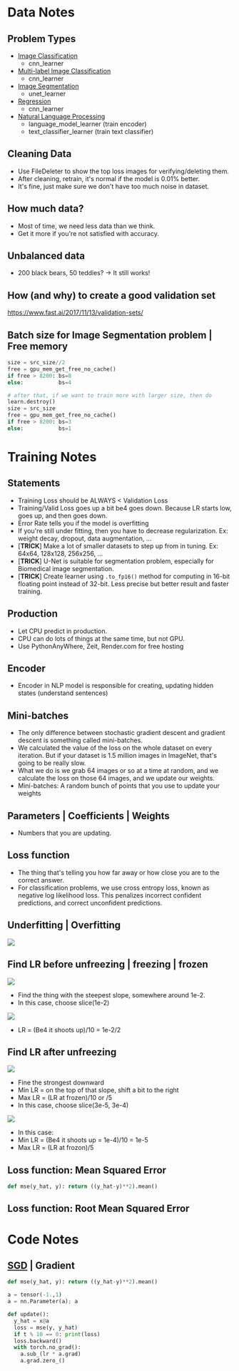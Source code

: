 # Data Notes

## Problem Types

- [Image Classification](https://nbviewer.jupyter.org/github/fastai/course-v3/blob/master/nbs/dl1/lesson1-pets.ipynb)
  - cnn_learner
- [Multi-label Image Classification](https://nbviewer.jupyter.org/github/fastai/course-v3/blob/master/nbs/dl1/lesson3-planet.ipynb)
  - cnn_learner
- [Image Segmentation](https://github.com/fastai/course-v3/blob/master/nbs/dl1/lesson3-camvid.ipynb)
  - unet_learner
- [Regression](https://nbviewer.jupyter.org/github/fastai/course-v3/blob/master/nbs/dl1/lesson3-head-pose.ipynb)
  - cnn_learner
- [Natural Language Processing](https://nbviewer.jupyter.org/github/fastai/course-v3/blob/master/nbs/dl1/lesson3-imdb.ipynb)
  - language_model_learner (train encoder)
  - text_classifier_learner (train text classifier)

## Cleaning Data

- Use FileDeleter to show the top loss images for verifying/deleting them.
- After cleaning, retrain, it's normal if the model is 0.01% better.
- It's fine, just make sure we don't have too much noise in dataset.

## How much data?

- Most of time, we need less data than we think.
- Get it more if you're not satisfied with accuracy.

## Unbalanced data

- 200 black bears, 50 teddies? -> It still works!

## How (and why) to create a good validation set

https://www.fast.ai/2017/11/13/validation-sets/

## Batch size for Image Segmentation problem | Free memory

```python
size = src_size//2
free = gpu_mem_get_free_no_cache()
if free > 8200: bs=8
else:           bs=4

# after that, if we want to train more with larger size, then do
learn.destroy()
size = src_size
free = gpu_mem_get_free_no_cache()
if free > 8200: bs=3
else:           bs=1
```

# Training Notes

## Statements
- Training Loss should be ALWAYS < Validation Loss
- Training/Valid Loss goes up a bit be4 goes down.
Because LR starts low, goes up, and then goes down.
- Error Rate tells you if the model is overfitting
- If you're still under fitting, then you have to decrease regularization.
Ex: weight decay, dropout, data augmentation, ...
- [**TRICK**] Make a lot of smaller datasets to step up from in tuning.
Ex: 64x64, 128x128, 256x256, ...
- [**TRICK**] U-Net is suitable for segmentation problem,
especially for Biomedical image segmentation.
- [**TRICK**] Create learner using `.to_fp16()` method for computing
in 16-bit floating point instead of 32-bit. Less precise but better result and faster training.

## Production

- Let CPU predict in production.
- CPU can do lots of things at the same time, but not GPU.
- Use PythonAnyWhere, Zeit, Render.com for free hosting

## Encoder

- Encoder in NLP model is responsible for creating, updating hidden states (understand sentences)

## Mini-batches

- The only difference between stochastic gradient descent and gradient descent is something called mini-batches.
- We calculated the value of the loss on the whole dataset on every iteration.
But if your dataset is 1.5 million images in ImageNet, that's going to be really slow.
- What we do is we grab 64 images or so at a time at random, and we calculate the loss on those 64 images, and we update our weights.
- Mini-batches: A random bunch of points that you use to update your weights

## Parameters | Coefficients | Weights

- Numbers that you are updating.

## Loss function

- The thing that's telling you how far away or how close you are to the correct answer.
- For classification problems, we use cross entropy loss, known as negative log likelihood loss.
This penalizes incorrect confident predictions, and correct unconfident predictions.

## Underfitting | Overfitting

![](images/40.png)

## Find LR before unfreezing | freezing | frozen

![](images/n1.png)

- Find the thing with the steepest slope, somewhere around 1e-2.
- In this case, choose slice(1e-2)

![](images/n3.png)

- LR = (Be4 it shoots up)/10 = 1e-2/2

## Find LR after unfreezing

![](images/13.png)

- Fine the strongest downward
- Min LR = on the top of that slope, shift a bit to the right
- Max LR = (LR at frozen)/10 or /5
- In this case, choose slice(3e-5, 3e-4)

![](images/n2.png)
- In this case:
- Min LR = (Be4 it shoots up = 1e-4)/10 = 1e-5
- Max LR = (LR at frozon)/5

## Loss function: Mean Squared Error

```python
def mse(y_hat, y): return ((y_hat-y)**2).mean()
```

## Loss function: Root Mean Squared Error

# Code Notes

## [SGD](https://nbviewer.jupyter.org/github/fastai/course-v3/blob/master/nbs/dl1/lesson2-sgd.ipynb) | Gradient

```python
def mse(y_hat, y): return ((y_hat-y)**2).mean()

a = tensor(-1.,1)
a = nn.Parameter(a); a

def update():
  y_hat = x@a
  loss = mse(y, y_hat)
  if t % 10 == 0: print(loss)
  loss.backward()
  with torch.no_grad():
    a.sub_(lr * a.grad)
    a.grad.zero_()
```

